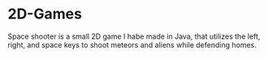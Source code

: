 # 2D-Games

Space shooter is a small 2D game I habe made in Java, that utilizes the left, right, and space keys to shoot meteors and aliens while defending homes.
